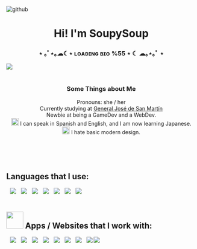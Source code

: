 
![github](https://github.com/Soupysoup8/Soupysoup8/assets/106486537/f0f5ada8-5ef6-406a-bc92-e0f1705f4308)

<div>
    <h1 align="center">Hi! I'm SoupySoup</h1>
    <h3 align="center"> ⋆ ｡ﾟ⋆｡☁︎☾⋆ ʟᴏᴀᴅɪɴɢ ʙɪᴏ %55 ⋆ ☾ ☁｡⋆｡ﾟ ⋆</h3>
    <img src="https://github.com/Soupysoup8/Soupysoup8/assets/106486537/94a8a33d-5c36-44a1-a891-e8ddef78d9a9" align="left">
    </br></br>
    <h3 align="center"> Some Things about Me</h3>
    <p align="center">
        Pronouns: she / her
        </br>Currently studying at <a href src="https://www.linkedin.com/school/escuela-tecnica-n32-de-14-general-jose-de-san-martin/?originalSubdomain=ar">General José de San Martín</a>
        </br>Newbie at being a GameDev and a WebDev.
        </br><img height="20px" src="https://github.com/Soupysoup8/Soupysoup8/assets/106486537/ec2838b8-bec3-46f0-9d35-2c931bc9c8f3"> I can speak in Spanish and English, and I am now learning Japanese.
        </br><img height="20px" src="https://github.com/Soupysoup8/Soupysoup8/assets/106486537/714b54d7-2eec-4542-9e50-54c76070b9ec"> I hate basic modern design.
        </br></br></br></br></br>
    </p>
</div>

<div>
    <h2>Languages that I use:</h2>
    <p>
        <img align="left" style="padding-left:10px;" src="https://img.shields.io/badge/Python-FFD43B?style=for-the-badge&logo=python&logoColor=blue"/>
        <img align="left" style="padding-left:10px" src="https://img.shields.io/badge/HTML5-E34F26?style=for-the-badge&logo=html5&logoColor=white"/>
        <img align="left" style="padding-left:10px" src="https://img.shields.io/badge/Sass-CC6699?style=for-the-badge&logo=sass&logoColor=white"/>
        <img align="left" style="padding-left:10px" src="https://img.shields.io/badge/C%2B%2B-00599C?style=for-the-badge&logo=c%2B%2B&logoColor=white"/>
        <img align="left" style="padding-left:10px" src="https://img.shields.io/badge/CSS3-1572B6?style=for-the-badge&logo=css3&logoColor=white"/>
        <img align="left" style="padding-left:10px" src="https://img.shields.io/badge/TypeScript-007ACC?style=for-the-badge&logo=typescript&logoColor=white"/>
        <img align="left" style="padding-left:10px; padding-up:10px" src="https://img.shields.io/badge/JavaScript-323330?style=for-the-badge&logo=javascript&logoColor=F7DF1E"/>
    </p>
    <p>
        </br></br>
       <h2> <img width="45px" src="https://github.com/Soupysoup8/Soupysoup8/assets/106486537/f2e488fa-4784-43f8-8e74-7241d2048b86"> Apps / Websites that I work with:</h2>
        <img align="left" style="padding-left:10px" src="https://img.shields.io/badge/Adobe%20Illustrator-FF9A00?style=for-the-badge&logo=adobe%20illustrator&logoColor=white"/>
        <img align="left" style="padding-left:10px" src="https://img.shields.io/badge/Xampp-F37623?style=for-the-badge&logo=xampp&logoColor=white"/>
        <img align="left" style="padding-left:10px" src="https://img.shields.io/badge/Figma-F24E1E?style=for-the-badge&logo=figma&logoColor=white"/>
        <img align="left" style="padding-left:10px" src="https://img.shields.io/badge/Google%20Sheets-34A853?style=for-the-badge&logo=google-sheets&logoColor=white"/>
        <img align="left" style="padding-left:10px" src="https://img.shields.io/badge/Adobe%20Photoshop-31A8FF?style=for-the-badge&logo=Adobe%20Photoshop&logoColor=blackhttps://img.shields.io/badge/Figma-F24E1E?style=for-the-badge&logo=figma&logoColor=white"/>
        <img align="left" style="padding-left:10px" src="https://img.shields.io/badge/Godot-478CBF?style=for-the-badge&logo=GodotEngine&logoColor=white"/>
        <img align="left" style="padding-left:10px" src="https://img.shields.io/badge/VSCode-0078D4?style=for-the-badge&logo=visual%20studio%20code&logoColor=white"/>
        <img align="left" style="padding-left:10px" src="https://img.shields.io/badge/PyCharm-000000.svg?&style=for-the-badge&logo=PyCharm&logoColor=white"/>
        <img align="left" style="padding-left:10px padding-up:10px" src="https://img.shields.io/badge/Notion-000000?style=for-the-badge&logo=notion&logoColor=white"/>
        </br></br>
    </p>
</div>
